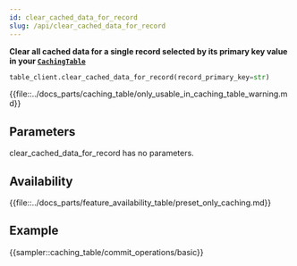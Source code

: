 ```yaml
---
id: clear_cached_data_for_record
slug: /api/clear_cached_data_for_record
---
```


**Clear all cached data for a single record selected by its primary key value in your [```CachingTable```](../caching_table/introduction.md)**

```python
table_client.clear_cached_data_for_record(record_primary_key=str)
```

{{file::../docs_parts/caching_table/only_usable_in_caching_table_warning.md}}

## Parameters

clear_cached_data_for_record has no parameters.
 
## Availability

{{file::../docs_parts/feature_availability_table/preset_only_caching.md}}

## Example

{{sampler::caching_table/commit_operations/basic}}
